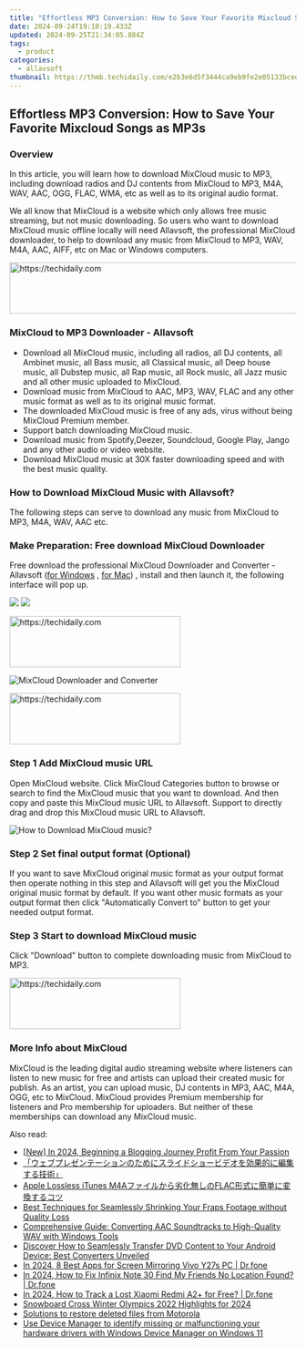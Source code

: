 ```yaml
---
title: "Effortless MP3 Conversion: How to Save Your Favorite Mixcloud Songs as MP3s"
date: 2024-09-24T19:10:19.433Z
updated: 2024-09-25T21:34:05.884Z
tags:
  - product
categories:
  - allavsoft
thumbnail: https://thmb.techidaily.com/e2b3e6d5f3444ca9eb9fe2e05133bcedc239a2116beb3419cf2a3656ee84dbb0.jpg
---
```


## Effortless MP3 Conversion: How to Save Your Favorite Mixcloud Songs as MP3s

### Overview

In this article, you will learn how to download MixCloud music to MP3, including download radios and DJ contents from MixCloud to MP3, M4A, WAV, AAC, OGG, FLAC, WMA, etc as well as to its original audio format.

We all know that MixCloud is a website which only allows free music streaming, but not music downloading. So users who want to download MixCloud music offline locally will need Allavsoft, the professional MixCloud downloader, to help to download any music from MixCloud to MP3, WAV, M4A, AAC, AIFF, etc on Mac or Windows computers.

<!-- affiliate ads begin -->
<a href="https://appsumo.8odi.net/c/5597632/2082535/7443" target="_top" id="2082535">
  <img src="//a.impactradius-go.com/display-ad/7443-2082535" border="0" alt="https://techidaily.com" width="728" height="90"/>
</a>
<img height="0" width="0" src="https://appsumo.8odi.net/i/5597632/2082535/7443" style="position:absolute;visibility:hidden;" border="0" />
<!-- affiliate ads end -->

### MixCloud to MP3 Downloader - Allavsoft

* Download all MixCloud music, including all radios, all DJ contents, all Ambinet music, all Bass music, all Classical music, all Deep house music, all Dubstep music, all Rap music, all Rock music, all Jazz music and all other music uploaded to MixCloud.
* Download music from MixCloud to AAC, MP3, WAV, FLAC and any other music format as well as to its original music format.
* The downloaded MixCloud music is free of any ads, virus without being MixCloud Premium member.
* Support batch downloading MixCloud music.
* Download music from Spotify,Deezer, Soundcloud, Google Play, Jango and any other audio or video website.
* Download MixCloud music at 30X faster downloading speed and with the best music quality.

### How to Download MixCloud Music with Allavsoft?

The following steps can serve to download any music from MixCloud to MP3, M4A, WAV, AAC etc.

### Make Preparation: Free download MixCloud Downloader

Free download the professional MixCloud Downloader and Converter - Allavsoft ([for Windows](https://tools.techidaily.com/allavsoft/products/) , [for Mac](https://tools.techidaily.com/allavsoft/products/)) , install and then launch it, the following interface will pop up.

[![](https://www.allavsoft.com/how-to/../images/how-to/free-download-win.jpg)](https://tools.techidaily.com/allavsoft/products/) [![](https://www.allavsoft.com/how-to/../images/how-to/free-download-mac.jpg)](https://tools.techidaily.com/allavsoft/products/)

<!-- affiliate ads begin -->
<a href="https://review-au.sjv.io/c/5597632/2098704/14409" target="_top" id="2098704">
  <img src="//a.impactradius-go.com/display-ad/14409-2098704" border="0" alt="https://techidaily.com" width="300" height="90"/>
</a>
<img height="0" width="0" src="https://review-au.sjv.io/i/5597632/2098704/14409" style="position:absolute;visibility:hidden;" border="0" />
<!-- affiliate ads end -->

![MixCloud Downloader and Converter](https://www.allavsoft.com/how-to/../images/allavsoft/screen-shot-600.jpg)

<!-- affiliate ads begin -->
<a href="https://homestyler.sjv.io/c/5597632/1943648/22993" target="_top" id="1943648">
  <img src="//a.impactradius-go.com/display-ad/22993-1943648" border="0" alt="https://techidaily.com" width="300" height="90"/>
</a>
<img height="0" width="0" src="https://homestyler.sjv.io/i/5597632/1943648/22993" style="position:absolute;visibility:hidden;" border="0" />
<!-- affiliate ads end -->

### Step 1 Add MixCloud music URL

Open MixCloud website. Click MixCloud Categories button to browse or search to find the MixCloud music that you want to download. And then copy and paste this MixCloud music URL to Allavsoft. Support to directly drag and drop this MixCloud music URL to Allavsoft.

![How to Download MixCloud music?](https://www.allavsoft.com/how-to/../images/how-to/download-rtmp-video/download-rtmp-video.jpg)

### Step 2 Set final output format (Optional)

If you want to save MixCloud original music format as your output format then operate nothing in this step and Allavsoft will get you the MixCloud original music format by default. If you want other music formats as your output format then click "Automatically Convert to" button to get your needed output format.

### Step 3 Start to download MixCloud music

Click "Download" button to complete downloading music from MixCloud to MP3.

<!-- affiliate ads begin -->
<a href="https://laganoo.pxf.io/c/5597632/1484951/16446" target="_top" id="1484951">
  <img src="//a.impactradius-go.com/display-ad/16446-1484951" border="0" alt="https://techidaily.com" width="300" height="90"/>
</a>
<img height="0" width="0" src="https://laganoo.pxf.io/i/5597632/1484951/16446" style="position:absolute;visibility:hidden;" border="0" />
<!-- affiliate ads end -->

### More Info about MixCloud

MixCloud is the leading digital audio streaming website where listeners can listen to new music for free and artists can upload their created music for publish. As an artist, you can upload music, DJ contents in MP3, AAC, M4A, OGG, etc to MixCloud. MixCloud provides Premium membership for listeners and Pro membership for uploaders. But neither of these memberships can download any MixCloud music.

<ins class="adsbygoogle"
     style="display:block"
     data-ad-format="autorelaxed"
     data-ad-client="ca-pub-7571918770474297"
     data-ad-slot="1223367746"></ins>

<ins class="adsbygoogle"
     style="display:block"
     data-ad-client="ca-pub-7571918770474297"
     data-ad-slot="8358498916"
     data-ad-format="auto"
     data-full-width-responsive="true"></ins>

<span class="atpl-alsoreadstyle">Also read:</span>
<div><ul>
<li><a href="https://youtube-docs.techidaily.com/n-2024-beginning-a-blogging-journey-profit-from-your-passion/"><u>[New] In 2024, Beginning a Blogging Journey Profit From Your Passion</u></a></li>
<li><a href="https://win11.techidaily.com/44cm44km44kn44ow44ox44os44k844oz44og44o844k344on44oz44gu44gf44kb44gr44k544op44kk44oj44k344on44o844ot44oh44kq44ks5yq55p6c55qe44gr57eo6zug44gz44kl5oqa6kgt44cn1/"><u>「ウェブプレゼンテーションのためにスライドショービデオを効果的に編集する技術」</u></a></li>
<li><a href="https://win-luxury.techidaily.com/apple-lossless-itunes-m4aflac/"><u>Apple Lossless iTunes M4Aファイルから劣化無しのFLAC形式に簡単に変換するコツ</u></a></li>
<li><a href="https://win-luxury.techidaily.com/best-techniques-for-seamlessly-shrinking-your-fraps-footage-without-quality-loss/"><u>Best Techniques for Seamlessly Shrinking Your Fraps Footage without Quality Loss</u></a></li>
<li><a href="https://win-luxury.techidaily.com/comprehensive-guide-converting-aac-soundtracks-to-high-quality-wav-with-windows-tools/"><u>Comprehensive Guide: Converting AAC Soundtracks to High-Quality WAV with Windows Tools</u></a></li>
<li><a href="https://win-luxury.techidaily.com/discover-how-to-seamlessly-transfer-dvd-content-to-your-android-device-best-converters-unveiled/"><u>Discover How to Seamlessly Transfer DVD Content to Your Android Device: Best Converters Unveiled</u></a></li>
<li><a href="https://screen-mirror.techidaily.com/in-2024-8-best-apps-for-screen-mirroring-vivo-y27s-pc-drfone-by-drfone-android/"><u>In 2024, 8 Best Apps for Screen Mirroring Vivo Y27s PC | Dr.fone</u></a></li>
<li><a href="https://review-topics.techidaily.com/in-2024-how-to-fix-infinix-note-30-find-my-friends-no-location-found-drfone-by-drfone-virtual-android/"><u>In 2024, How to Fix Infinix Note 30 Find My Friends No Location Found? | Dr.fone</u></a></li>
<li><a href="https://android-location-track.techidaily.com/in-2024-how-to-track-a-lost-xiaomi-redmi-a2plus-for-free-drfone-by-drfone-virtual-android/"><u>In 2024, How to Track a Lost Xiaomi Redmi A2+ for Free? | Dr.fone</u></a></li>
<li><a href="https://extra-guidance.techidaily.com/snowboard-cross-winter-olympics-2022-highlights-for-2024/"><u>Snowboard Cross Winter Olympics 2022 Highlights for 2024</u></a></li>
<li><a href="https://techidaily.com/solutions-to-restore-deleted-files-from-motorola-by-fonelab-android-recover-data/"><u>Solutions to restore deleted files from Motorola</u></a></li>
<li><a href="https://techidaily.com/use-device-manager-to-identify-missing-or-malfunctioning-your-hardware-drivers-with-windows-device-manager-on-windows-11-by-drivereasy-guide/"><u>Use Device Manager to identify missing or malfunctioning your hardware drivers with Windows Device Manager on Windows 11</u></a></li>
</ul></div>


